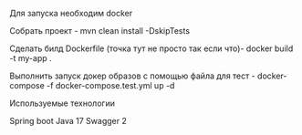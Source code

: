 Для запуска необходим docker

Собрать проект - mvn clean install -DskipTests

Сделать билд Dockerfile (точка тут не просто так если что)- docker build -t my-app .

Выполнить запуск докер образов с помощью файла для тест - docker-compose -f docker-compose.test.yml up -d

Используемые технологии

Spring boot
Java 17
Swagger 2
